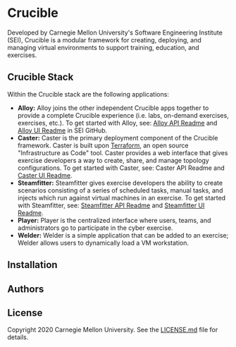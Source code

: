 # Crucible

Developed by Carnegie Mellon University's Software Engineering Institute (SEI), Crucible is a modular framework for creating, deploying, and managing virtual environments to support training, education, and exercises.

## Crucible Stack

Within the Crucible stack are the following applications:

- **Alloy:** Alloy joins the other independent Crucible apps together to provide a complete Crucible experience (i.e. labs, on-demand exercises, exercises, etc.). To get started with Alloy, see: [Alloy API Readme](https://github.com/cmu-sei/crucible/blob/master/alloy.api/README.md) and [Alloy UI Readme](https://github.com/cmu-sei/crucible/blob/master/alloy.ui/README.md) in SEI GitHub.
- **Caster:** Caster is the primary deployment component of the Crucible framework. Caster is  built upon [Terraform](https://www.terraform.io/), an open source "Infrastructure as Code" tool. Caster provides a web interface that gives exercise developers a way to create, share, and manage topology configurations. To get started with Caster, see: Caster API Readme and [Caster UI Readme](https://github.com/cmu-sei/crucible/blob/master/caster.ui/README.md).
- **Steamfitter:** Steamfitter gives exercise developers the ability to create scenarios consisting of a series of scheduled tasks, manual tasks, and injects which run against virtual machines in an exercise. To get started with Steamfitter, see: [Steamfitter API Readme](https://github.com/cmu-sei/crucible/blob/master/steamfitter.api/README.md) and [Steamfitter UI Readme](https://github.com/cmu-sei/crucible/blob/master/steamfitter.ui/README.md).
- **Player:** Player is the centralized interface where users, teams, and administrators go to participate in the cyber exercise.
- **Welder:** Welder is a simple application that can be added to an exercise; Welder allows users to dynamically load a VM workstation.

## Installation
<!--- I would like to get a high-level outline of installation steps and add them here. Perhaps link to more detailed How-To's in [SEI GitHub wiki](https://github.com/cmu-sei/crucible/wiki). --->

## Authors
<!--- What do you think of something like this: The Crucible Stack was built by the development team within the SEI's Mod/Sim and Exercises (MSE) Initiative. Contact them at: [crucible-devs@sei.cmu.edu](mailto:crucible-devs@sei.cmu.edu). I made that alias up. --->


## License
Copyright 2020 Carnegie Mellon University. See the [LICENSE.md](https://github.com/cmu-sei/crucible/blob/master/license.md) file for details.
